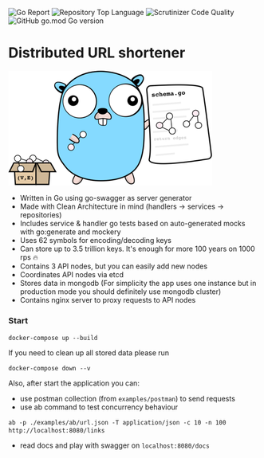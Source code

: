 ![Go Report](https://goreportcard.com/badge/github.com/theoptz/url-shortener)
![Repository Top Language](https://img.shields.io/github/languages/top/theoptz/url-shortener)
![Scrutinizer Code Quality](https://img.shields.io/scrutinizer/quality/g/theoptz/url-shortener/main)
![GitHub go.mod Go version](https://img.shields.io/github/go-mod/go-version/theoptz/url-shortener)

# Distributed URL shortener

![Logo](./assets/gopher.png)

- Written in Go using go-swagger as server generator
- Made with Clean Architecture in mind (handlers -> services -> repositories)
- Includes service & handler go tests based on auto-generated mocks with go:generate and mockery
- Uses 62 symbols for encoding/decoding keys
- Can store up to 3.5 trillion keys. It's enough for more 100 years on 1000 rps :fire:
- Contains 3 API nodes, but you can easily add new nodes
- Coordinates API nodes via etcd
- Stores data in mongodb (For simplicity the app uses one instance but in production mode you should definitely use mongodb cluster)
- Contains nginx server to proxy requests to API nodes

### Start

```
docker-compose up --build
```

If you need to clean up all stored data please run

```
docker-compose down --v
```

Also, after start the application you can:
- use postman collection (from `examples/postman`) to send requests
- use ab command to test concurrency behaviour

```
ab -p ./examples/ab/url.json -T application/json -c 10 -n 100 http://localhost:8080/links
```

- read docs and play with swagger on `localhost:8080/docs` 